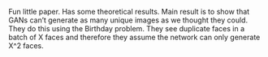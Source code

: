 Fun little paper. Has some theoretical results. Main result is to show that GANs can’t generate as many unique images as we thought they could. They do this using the Birthday problem. They see duplicate faces in a batch of X faces and therefore they assume the network can only generate X^2 faces. 
